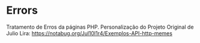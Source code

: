 # Errors
Tratamento de Erros da páginas PHP. Personalização do Projeto Original de Julio Lira: https://notabug.org/Jul10l1r4/Exemplos-API-http-memes
